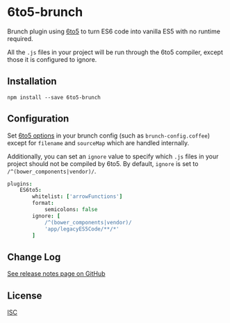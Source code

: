6to5-brunch
===========
Brunch plugin using [6to5](https://github.com/sebmck/6to5) to turn ES6 code
into vanilla ES5 with no runtime required.

All the `.js` files in your project will be run through the 6to5 compiler,
except those it is configured to ignore.

Installation
------------
`npm install --save 6to5-brunch`

Configuration
-------------
Set [6to5 options](https://github.com/sebmck/6to5#options) in your brunch
config (such as `brunch-config.coffee`) except for `filename` and `sourceMap`
which are handled internally.

Additionally, you can set an `ignore` value to specify which `.js` files in
your project should not be compiled by 6to5. By default, `ignore` is set to
`/^(bower_components|vendor)/`.

```coffee
plugins:
	ES6to5:
		whitelist: ['arrowFunctions']
		format:
			semicolons: false
		ignore: [
			/^(bower_components|vendor)/
			'app/legacyES5Code/**/*'
		]
```

Change Log
----------
[See release notes page on GitHub](https://github.com/es128/6to5-brunch/releases)

License
-------
[ISC](https://raw.github.com/es128/6to5-brunch/master/LICENSE)
